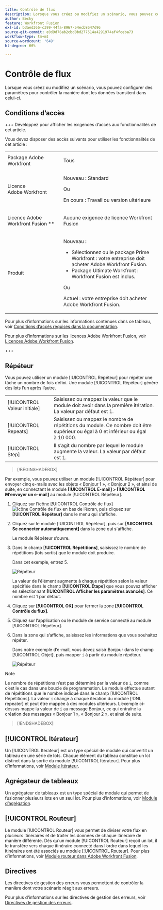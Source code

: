 ```yaml
---
title: Contrôle de flux
description: Lorsque vous créez ou modifiez un scénario, vous pouvez configurer des paramètres pour contrôler la manière dont les données transitent dans celui-ci.
author: Becky
feature: Workfront Fusion
exl-id: b3aed366-c399-44fa-8967-54ecb8647d96
source-git-commit: e0d9d76ab2cbd8bd277514a4291974af4fceba73
workflow-type: tm+mt
source-wordcount: '649'
ht-degree: 66%

---
```


# Contrôle de flux

Lorsque vous créez ou modifiez un scénario, vous pouvez configurer des paramètres pour contrôler la manière dont les données transitent dans celui-ci.

## Conditions d’accès

+++ Développez pour afficher les exigences d’accès aux fonctionnalités de cet article.

Vous devez disposer des accès suivants pour utiliser les fonctionnalités de cet article :

<table style="table-layout:auto">
 <col> 
 <col> 
 <tbody> 
  <tr> 
   <td role="rowheader">Package Adobe Workfront</td> 
   <td> <p>Tous</p> </td> 
  </tr> 
  <tr data-mc-conditions=""> 
   <td role="rowheader">Licence Adobe Workfront</td> 
   <td> <p>Nouveau : Standard</p><p>Ou</p><p>En cours : Travail ou version ultérieure</p> </td> 
  </tr> 
  <tr> 
   <td role="rowheader">Licence Adobe Workfront Fusion **</td> 
   <td>
   <p>Aucune exigence de licence Workfront Fusion</p>
   </td> 
  </tr> 
  <tr> 
   <td role="rowheader">Produit</td> 
   <td>
   <p>Nouveau :</p> <ul><li>Sélectionnez ou le package Prime Workfront : votre entreprise doit acheter Adobe Workfront Fusion.</li><li>Package Ultimate Workfront : Workfront Fusion est inclus.</li></ul>
   <p>Ou</p>
   <p>Actuel : votre entreprise doit acheter Adobe Workfront Fusion.</p>
   </td> 
  </tr>
 </tbody> 
</table>

Pour plus d’informations sur les informations contenues dans ce tableau, voir [Conditions d’accès requises dans la documentation](/help/workfront-fusion/references/licenses-and-roles/access-level-requirements-in-documentation.md).

Pour plus d’informations sur les licences Adobe Workfront Fusion, voir [Licences Adobe Workfront Fusion](/help/workfront-fusion/set-up-and-manage-workfront-fusion/licensing-operations-overview/license-automation-vs-integration.md).

+++

## Répéteur

Vous pouvez utiliser un module [!UICONTROL Répéteur] pour répéter une tâche un nombre de fois défini. Une module [!UICONTROL Répéteur] génère des lots l’un après l’autre.


<table>
    <tr>
        <td>[!UICONTROL Valeur initiale]</td>
        <td>Saisissez ou mappez la valeur que le module doit avoir dans la première itération. La valeur par défaut est 1.</td>
    </tr>
    <tr>
        <td>[!UICONTROL Repeats]</td>
        <td>Saisissez ou mappez le nombre de répétitions du module. Ce nombre doit être supérieur ou égal à 0 et inférieur ou égal à 10 000.</td>
    </tr>
    <tr>
        <td>[!UICONTROL Step]</td>
        <td>Il s’agit du nombre par lequel le module augmente la valeur. La valeur par défaut est 1.</td>
    </tr>
</table>

>[!BEGINSHADEBOX]

Par exemple, vous pouvez utiliser un module [!UICONTROL Répéteur] pour envoyer cinq e-mails avec les objets « Bonjour 1 », « Bonjour 2 », et ainsi de suite, en connectant le module **[!UICONTROL E-mail] > [!UICONTROL M’envoyer un e-mail]** au module [!UICONTROL Répéteur].

1. Cliquez sur l’icône [!UICONTROL Contrôle de flux] ![Icône Contrôle de flux](/help/workfront-fusion/references/apps-and-modules/assets/flow-control-icon.gif) en bas de l’écran, puis cliquez sur **[!UICONTROL Répéteur]** dans le menu qui s’affiche.
1. Cliquez sur le module [!UICONTROL Répéteur], puis sur **[!UICONTROL Se connecter automatiquement]** dans la zone qui s&#39;affiche.

   Le module Répéteur s’ouvre.

1. Dans le champ **[!UICONTROL Répétitions]**, saisissez le nombre de répétitions (lots sortis) que le module doit produire.

   Dans cet exemple, entrez 5.

   ![ Répéteur ](/help/workfront-fusion/references/apps-and-modules/assets/repeater-2-350x207.png)

   La valeur de l’élément augmente à chaque répétition selon la valeur spécifiée dans le champ **[!UICONTROL Étape]** que vous pouvez afficher en sélectionnant **[!UICONTROL Afficher les paramètres avancés]**. Ce nombre est 1 par défaut.

1. Cliquez sur **[!UICONTROL OK]** pour fermer la zone **[!UICONTROL Contrôle du flux]**.

1. Cliquez sur l’application ou le module de service connecté au module [!UICONTROL Répéteur].
1. Dans la zone qui s’affiche, saisissez les informations que vous souhaitez répéter.

   Dans notre exemple d’e-mail, vous devez saisir Bonjour dans le champ [!UICONTROL Objet], puis mapper `i` à partir du module répéteur.

   ![ Répéteur ](/help/workfront-fusion/references/apps-and-modules/assets/repeater-3-350x207.png)



>[!NOTE]
>
>Le nombre de répétitions n’est pas déterminé par la valeur de `i`, comme c’est le cas dans une boucle de programmation. Le module effectue autant de répétitions que le nombre indiqué dans le champ [!UICONTROL Répétitions]. La valeur `i` change à chaque itération du module [!DNL repeater] et peut être mappée à des modules ultérieurs. L’exemple ci-dessus mappe la valeur de `i` au message Bonjour, ce qui entraîne la création des messages « Bonjour 1 », « Bonjour 2 », et ainsi de suite.

>[!ENDSHADEBOX]

## [!UICONTROL Itérateur]

Un [!UICONTROL Itérateur] est un type spécial de module qui convertit un tableau en une série de lots. Chaque élément du tableau constitue un lot distinct dans la sortie du module [!UICONTROL Itérateur]. Pour plus d’informations, voir [Module Itérateur](/help/workfront-fusion/references/modules/iterator-module.md).

## Agrégateur de tableaux

Un agrégateur de tableaux est un type spécial de module qui permet de fusionner plusieurs lots en un seul lot. Pour plus d’informations, voir [Module d’agrégation](/help/workfront-fusion/references/modules/aggregator-module.md).

## [!UICONTROL Routeur]

Le module [!UICONTROL Routeur] vous permet de diviser votre flux en plusieurs itinéraires et de traiter les données de chaque itinéraire de manière différente. Dès qu’un module [!UICONTROL Routeur] reçoit un lot, il le transfère vers chaque itinéraire connecté dans l’ordre dans lequel les itinéraires ont été associés au module [!UICONTROL Routeur]. Pour plus d’informations, voir [Module routeur dans Adobe Workfront Fusion](/help/workfront-fusion/create-scenarios/add-modules/router-module.md).

## Directives

Les directives de gestion des erreurs vous permettent de contrôler la manière dont votre scénario réagit aux erreurs.

Pour plus d’informations sur les directives de gestion des erreurs, voir [Directives de gestion des erreurs](/help/workfront-fusion/references/errors/directives-for-error-handling.md).

